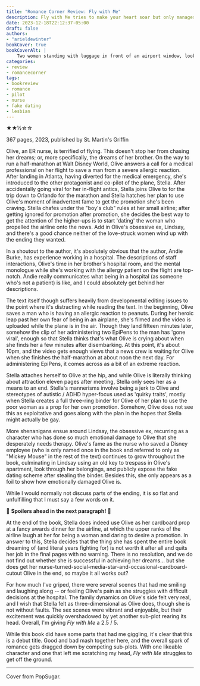 ```yaml
---
title: "Romance Corner Review: Fly with Me"
description: Fly with Me tries to make your heart soar but only manages to flutter a bit.
date: 2023-12-18T22:12:37-05:00
draft: false
authors:
- "arieldewinter"
bookCover: true
bookCoverAlt: |
    Two women standing with luggage in front of an airport window, looking at each other, smiling. The title, author, and quote "Love is in the air" are also on the cover.
categories:
- review
- romancecorner
tags:
- bookreview
- romance
- pilot
- nurse
- fake dating
- lesbian
---
```


★★½☆☆

367 pages, 2023, published by St. Martin's Griffin

Olive, an ER nurse, is terrified of flying. This doesn't stop her from chasing her dreams; or, more specifically, the dreams of her brother. On the way to run a half-marathon at Walt Disney World, Olive answers a call for a medical professional on her flight to save a man from a severe allergic reaction. After landing in Atlanta, having diverted for the medical emergency, she's introduced to the other protagonist and co-pilot of the plane, Stella. After accidentally going viral for her in-flight antics, Stella joins Olive to for the trip down to Orlando for the marathon and Stella hatches her plan to use Olive's moment of inadvertent fame to get the promotion she's been craving. Stella chafes under the "boy's club" rules at her small airline; after getting ignored for promotion after promotion, she decides the best way to get the attention of the higher-ups is to start 'dating' the woman who propelled the airline onto the news. Add in Olive's obsessive ex, Lindsay, and there's a good chance neither of the love-struck women wind up with the ending they wanted.

In a shoutout to the author, it's absolutely obvious that the author, Andie Burke, has experience working in a hospital. The descriptions of staff interactions, Olive's time in her brother's hospital room, and the mental monologue while she's working with the allergy patient on the flight are top-notch. Andie really communicates what being in a hospital (as someone who's not a patient) is like, and I could absolutely get behind her descriptions.

The text itself though suffers heavily from developmental editing issues to the point where it's distracting while reading the text. In the beginning, Olive saves a man who is having an allergic reaction to peanuts. During her heroic leap past her own fear of being in an airplane, she's filmed and the video is uploaded while the plane is in the air. Though they land fifteen minutes later, somehow the clip of her administering two EpiPens to the man has 'gone viral', enough so that Stella thinks that's what Olive is crying about when she finds her a few minutes after disembarking. At this point, it's about 10pm, and the video gets enough views that a news crew is waiting for Olive when she finishes the half-marathon at about noon the next day. For administering EpiPens, it comes across as a bit of an extreme reaction.

Stella attaches herself to Olive at the hip, and while Olive is literally thinking about attraction eleven pages after meeting, Stella only sees her as a means to an end. Stella's mannerisms involve being a jerk to Olive and stereotypes of autistic / ADHD hyper-focus used as 'quirky traits', mostly when Stella creates a full three-ring binder for Olive of her plan to use the poor woman as a prop for her own promotion. Somehow, Olive does not see this as exploitative and goes along with the plan in the hopes that Stella might actually be gay.

More shenanigans ensue around Lindsay, the obsessive ex, recurring as a character who has done so much emotional damage to Olive that she desperately needs therapy. Olive's fame as the nurse who saved a Disney employee (who is only named once in the book and referred to only as "Mickey Mouse" in the rest of the text) continues to grow throughout the book, culminating in Lindsay using an old key to trespass in Olive's apartment, look through her belongings, and publicly expose the fake dating scheme after stealing the binder. Besides this, she only appears as a foil to show how emotionally damaged Olive is.

While I would normally not discuss parts of the ending, it is so flat and unfulfilling that I must say a few words on it.

:rotating_light: **Spoilers ahead in the next paragraph!** :rotating_light:

At the end of the book, Stella does indeed use Olive as her cardboard prop at a fancy awards dinner for the airline, at which the upper ranks of the airline laugh at her for being a woman and daring to desire a promotion. In answer to this, Stella decides that the thing she has spent the entire book dreaming of (and literal years fighting for) is not worth it after all and quits her job in the final pages with no warning. There is no resolution, and we do not find out whether she is successful in achieving her dreams... but she does get her nurse-turned-social-media-star-and-occasional-cardboard-cutout Olive in the end, so maybe it all works out?

For how much I've griped, there were several scenes that had me smiling and laughing along -- or feeling Olive's pain as she struggles with difficult decisions at the hospital. The family dynamics on Olive's side felt very real, and I wish that Stella felt as three-dimensional as Olive does, though she is not without faults. The sex scenes were vibrant and enjoyable, but their excitement was quickly overshadowed by yet another sub-plot rearing its head. Overall, I'm giving *Fly with Me* a 2.5 / 5.

While this book did have some parts that had me giggling, it's clear that this is a debut title. Good and bad mash together here, and the overall spark of romance gets dragged down by competing sub-plots. With one likeable character and one that left me scratching my head, *Fly with Me* struggles to get off the ground.

---

Cover from PopSugar.